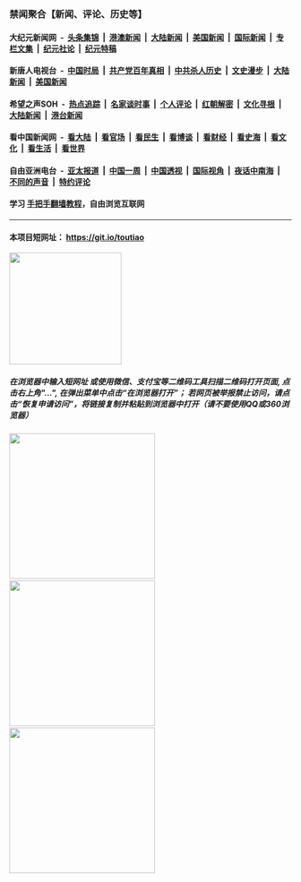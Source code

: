 ### 禁闻聚合【新闻、评论、历史等】

#### 大纪元新闻网 &nbsp;-&nbsp; [头条集锦](indexes/E头条集锦.md?t=02041333) &nbsp;|&nbsp; [港澳新闻](indexes/E港澳新闻.md?t=02041333)  &nbsp;|&nbsp; [大陆新闻](indexes/E大陆新闻.md?t=02041333) &nbsp;|&nbsp; [美国新闻](indexes/E美国新闻.md?t=02041333) &nbsp;|&nbsp; [国际新闻](indexes/E国际新闻.md?t=02041333) &nbsp;|&nbsp; [专栏文集](indexes/E专栏文集.md?t=02041333) &nbsp;|&nbsp; [纪元社论](indexes/E纪元社论.md?t=02041333) &nbsp;|&nbsp; [纪元特稿](indexes/E纪元特稿.md?t=02041333) 

#### 新唐人电视台 &nbsp;-&nbsp; [中国时局](indexes/N中国时局.md?t=02041333) &nbsp;|&nbsp; [共产党百年真相](indexes/N共产党百年真相.md?t=02041333) &nbsp;|&nbsp; [中共杀人历史](indexes/N中共杀人历史.md?t=02041333) &nbsp;|&nbsp; [文史漫步](indexes/N文史漫步.md?t=02041333) &nbsp;|&nbsp; [大陆新闻](indexes/N大陆新闻.md?t=02041333) &nbsp;|&nbsp; [美国新闻](indexes/N美国新闻.md?t=02041333)

#### 希望之声SOH &nbsp;-&nbsp; [热点追踪](indexes/H热点追踪.md?t=02041333) &nbsp;|&nbsp; [名家谈时事](indexes/H名家谈时事.md?t=02041333) &nbsp;|&nbsp; [个人评论](indexes/H个人评论.md?t=02041333)  &nbsp;|&nbsp; [红朝解密](indexes/H红朝解密.md?t=02041333) &nbsp;|&nbsp; [文化寻根](indexes/H文化寻根.md?t=02041333) &nbsp;|&nbsp; [大陆新闻](indexes/H大陆新闻.md?t=02041333) &nbsp;|&nbsp; [港台新闻](indexes/H港台新闻.md?t=02041333)

#### 看中国新闻网 &nbsp;-&nbsp; [看大陆](indexes/S看大陆.md?t=02041333) &nbsp;|&nbsp; [看官场](indexes/S看官场.md?t=02041333) &nbsp;|&nbsp; [看民生](indexes/S看民生.md?t=02041333)  &nbsp;|&nbsp; [看博谈](indexes/S看博谈.md?t=02041333) &nbsp;|&nbsp; [看财经](indexes/S看财经.md?t=02041333) &nbsp;|&nbsp; [看史海](indexes/S看史海.md?t=02041333) &nbsp;|&nbsp; [看文化](indexes/S看文化.md?t=02041333) &nbsp;|&nbsp; [看生活](indexes/S看生活.md?t=02041333) &nbsp;|&nbsp; [看世界](indexes/S看世界.md?t=02041333)

#### 自由亚洲电台 &nbsp;-&nbsp; [亚太报道](indexes/R亚太报道.md?t=02041333) &nbsp;|&nbsp; [中国一周](indexes/R中国一周.md?t=02041333) &nbsp;|&nbsp; [中国透视](indexes/R中国透视.md?t=02041333)  &nbsp;|&nbsp; [国际视角](indexes/R国际视角.md?t=02041333) &nbsp;|&nbsp; [夜话中南海](indexes/R夜话中南海.md?t=02041333) &nbsp;|&nbsp; [不同的声音](indexes/R不同的声音.md?t=02041333) &nbsp;|&nbsp; [特约评论](indexes/R特约评论.md?t=02041333)

#### 学习 [手把手翻墙教程](https://github.com/gfw-breaker/guides/wiki)，自由浏览互联网

----

#### 本项目短网址： https://git.io/toutiao
<img src="https://raw.githubusercontent.com/gfw-breaker/banned-news/master/scripts/img/qr.png" width="200px"/>  

##### 在浏览器中输入短网址 或使用微信、支付宝等二维码工具扫描二维码打开页面, 点击右上角"...", 在弹出菜单中点击“在浏览器打开”； 若网页被举报禁止访问，请点击“恢复申请访问”，将链接复制并粘贴到浏览器中打开（请不要使用QQ或360浏览器）

<img src="https://raw.githubusercontent.com/gfw-breaker/banned-news/master/scripts/img/1.png" width="260px"/> &nbsp; <img src="https://raw.githubusercontent.com/gfw-breaker/banned-news/master/scripts/img/2.png" width="260px"/> &nbsp; <img src="https://raw.githubusercontent.com/gfw-breaker/banned-news/master/scripts/img/3.png" width="260px"/>
